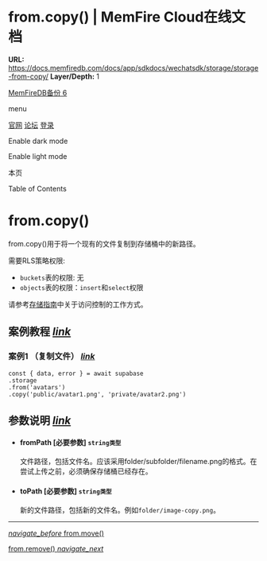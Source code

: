 # from.copy() | MemFire Cloud在线文档

**URL:** https://docs.memfiredb.com/docs/app/sdkdocs/wechatsdk/storage/storage-from-copy/
**Layer/Depth:** 1

[MemFireDB备份 6](/)

menu

[官网](https://memfiredb.com/)
[论坛](https://community.memfiredb.com/)
[登录](https://cloud.memfiredb.com/auth/login)

Enable dark mode

Enable light mode

本页

Table of Contents

# from.copy()

from.copy()用于将一个现有的文件复制到存储桶中的新路径。

需要RLS策略权限:

* `buckets`表的权限: 无
* `objects`表的权限：`insert`和`select`权限

请参考[存储指南](/docs/app/development_guide/storage/storage/#access-control)中关于访问控制的工作方式。

## 案例教程 [*link*](#%e6%a1%88%e4%be%8b%e6%95%99%e7%a8%8b)

### 案例1 （复制文件） [*link*](#%e6%a1%88%e4%be%8b1-%e5%a4%8d%e5%88%b6%e6%96%87%e4%bb%b6)

```
const { data, error } = await supabase
.storage
.from('avatars')
.copy('public/avatar1.png', 'private/avatar2.png')
```

## 参数说明 [*link*](#%e5%8f%82%e6%95%b0%e8%af%b4%e6%98%8e)

* #### fromPath [必要参数] `string类型`

  文件路径，包括文件名。应该采用folder/subfolder/filename.png的格式。在尝试上传之前，必须确保存储桶已经存在。
* #### toPath [必要参数] `string类型`

  新的文件路径，包括新的文件名。例如`folder/image-copy.png`。

---

[*navigate\_before* from.move()](/docs/app/sdkdocs/wechatsdk/storage/storage-from-move/)

[from.remove() *navigate\_next*](/docs/app/sdkdocs/wechatsdk/storage/storage-from-remove/)